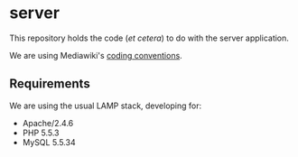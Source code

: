 server
======

This repository holds the code (*et cetera*) to do with the server application.

We are using Mediawiki's [coding
conventions](https://www.mediawiki.org/wiki/Manual:Coding_conventions/PHP).

## Requirements
We are using the usual LAMP stack, developing for:
* Apache/2.4.6
* PHP 5.5.3
* MySQL 5.5.34
